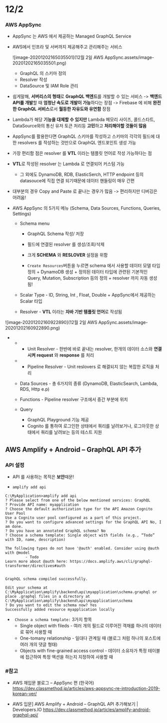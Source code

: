 # 12/2



### AWS AppSync

- AppSync 는 AWS 에서 제공하는 Managed GraphQL Service

- AWS에서 인프라 및 서버까지 제공해주고 관리해주는 서비스

  ![image-20201202165035501](12월 2일 AWS AppSync.assets/image-20201202165035501.png)

  - GraphQL 의 스키마 정의
  - Resolver 작성
  - DataSource 및 IAM Role 관리

- 쉽게말해, **서버리스의 형태**로 **GraphQL 백엔드**를 개발할 수 있는 서비스
  -> **백엔드 API를 개발**할 때 **엄청난 속도로 개발이 가능**하다는 장점
  -> Firebase  에 비해 **완전한 GraphQL 서비스**로서 **월등한 자유도와 유연함** 장점

- Lambda가 해당 **기능을 대체할 수 있지만** Lambda 메모리 사이즈, 콜드스타트, DataSource와의 통신 유저 토큰 처리등 **고민**하고 **처리해야할 것들이 많음**

- AppSync를 활용한다면 GraphQL 스키마를 작성하고 스키마의 각각의 필드에 대한 resolvers 를 작성하는 것만으로 GraphQL 엔드포인트 생성 가능

- 가장 편리함 점은 resolver 를 **VTL** 이라는 템플릿 언어로 작성 가능하다는 점

- **VTL**로 작성된 resolver 는  Lambda 로 연결되어 커스텀 가능
  - 그 외에도 DynamoDB, RDB, ElasticSerch, HTTP endpoint 등의  datasouce에 직접 연결 되기때문에 데이터 핸들링이 매우 간편

- 대부분의 경우 Copy and Paste 로 끝나는 경우가 많음 
  -> 편리하지만 디버깅은 어려움!

- AWS AppSync 의 5가지 메뉴 (Schema, Data Sources, Functions, Queries, Settings)

  - Schema menu

    - GraphQL Schema 작성/ 저장
    - 필드에 연결된 resolver 를 생성/조회/삭제
    - 크게 **SCHEMA** 와 **RESLOVER** 설정을 위함
      

    - `Create Resources`버튼을 누르면 schema 에서 사용할 데이터 모델 타입정의 + DynamoDB 생성 + 정의된 데이터 타입에 관련된 기본적인 Query, Mutation, Subscription 등의 정의 + resolver 까지 자동 생성됨!


  - Scalar Type - ID, String, Int , Float, Double + AppSync에서 제공하는 Scalar 타입
    
  - Resolver - **VTL** 이라는 **자바 기반 템플릿 언어**로 작성됨

![image-20201202160922890](12월 2일 AWS AppSync.assets/image-20201202160922890.png)

- - - Unit Resolver - 한반에 바로 끝내는 resolver, 한개의 데이터 소스와 **연결시켜** **request** 와 **response** 를 처리
  - - Pipeline Resolver - Unit reslovers 로 해결되지 않는 복잡한 로직을 처리
      
  - Data Sources - 총 6가지의 종류 (DynamoDB, ElasticSearch, Lambda, RDS, Http e.p)
    
  - Functions - Pipeline resolver 구조에서 중간 부분에 위치
    
  - Query
    - GraphQL Playground 기능 제공
    - Cognito 를 통하여 로그인한 상태에서 쿼리를 날려보거나, 
      로그아웃한 상태에서 쿼리를 날려보는 등의 테스트 지원



## AWS Amplify + Android – GraphQL API 추가

### API 설정

- API  를 사용하는 목적은 **보안**때문!

- `amplify add api`

```shell
C:\MyApplication>amplify add api
? Please select from one of the below mentioned services: GraphQL
? Provide API name: myapplication
? Choose the default authorization type for the API Amazon Cognito User Pool
Use a Cognito user pool configured as a part of this project.
? Do you want to configure advanced settings for the GraphQL API No, I am done.
? Do you have an annotated GraphQL schema? No
? Choose a schema template: Single object with fields (e.g., “Todo” with ID, name, description)

The following types do not have '@auth' enabled. Consider using @auth with @model
         - Todo
Learn more about @auth here: https://docs.amplify.aws/cli/graphql-transformer/directives#auth


GraphQL schema compiled successfully.

Edit your schema at C:\MyApplication\amplify\backend\api\myapplication\schema.graphql or place .graphql files in a directory at C:\MyApplication\amplify\backend\api\myapplication\schema
? Do you want to edit the schema now? Yes
Successfully added resource myapplication locally
```

- ` Choose a schema template:` 3가지 항목
  - Single object with fileds - 여러 개의 필드로 이루어진 객채를 하나의 데이터로 묶어 사용할 때
  - One-tomany relationship - 일대다 관계일 때 (블로그 처럼 하나의 포스트에 여러 개의 댓글 형태)
  - Objects with fine-grained access control - 데이터 소유자가 특정 테이블에 접근하여 특정 액션을 하는지 지정하여 사용할 때







### #참고

- AWS 재입문 블로그 – AppSync 편 (한국어)
  https://dev.classmethod.jp/articles/aws-appsync-re-introduction-2019-korean-ver/

- AWS 입문] AWS Amplify + Android – GraphQL API 추가해보기 | Developers.IO
  https://dev.classmethod.jp/articles/amplify-android-graphql-api/

